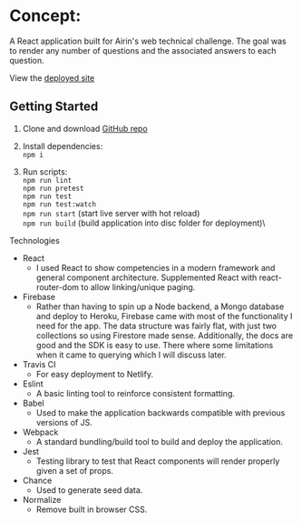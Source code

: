 # Concept:

A React application built for Airin's web technical challenge. The goal was to render any number of questions and the associated answers to each question.

View the [deployed site](https://musing-bhaskara-1c426e.netlify.com/)




## Getting Started

1. Clone and download [GitHub repo](https://github.com/Zilula/airinTechChallenge-react)
1. Install dependencies:\
   `npm i`

1. Run scripts:\
   `npm run lint`\
   `npm run pretest`\
   `npm run test`\
   `npm run test:watch`\
   `npm run start` (start live server with hot reload)\
   `npm run build` (build application into disc folder for deployment)\


Technologies 

 - React
 	- I used React to show competencies in a modern framework and general component architecture. Supplemented React with react-router-dom to allow linking/unique paging. 
 -	Firebase
	- Rather than having to spin up a Node backend, a Mongo database and deploy to Heroku, Firebase came with most of the functionality I need for the app. The data structure was fairly flat, with just two collections so using Firestore made sense. Additionally, the docs are good and the SDK is easy to use. There where some limitations when it came to querying which I will discuss later.
 -	Travis CI
	- For easy deployment to Netlify.
 -	Eslint
	 -	A basic linting tool to reinforce consistent formatting.
 -	Babel
	 -	Used to make the application backwards compatible with previous versions of JS. 
 -	Webpack
	 -	A standard bundling/build tool to build and deploy the application.
 -	Jest
	 -	Testing library to test that React components will render properly given a set of props.
 -	Chance
	 -	Used to generate seed data. 
 -	Normalize
	 -	Remove built in browser CSS. 
